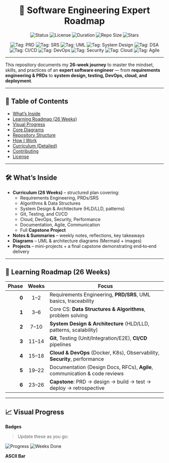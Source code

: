 <!--
  README for: Software Engineering Expert Roadmap
  Tip: Replace all occurrences of your-username/your-repo-name with your repo path.
-->

<div align="center">

# 📘 Software Engineering Expert Roadmap

<!-- Status & Meta Badges -->
<img alt="Status" src="https://img.shields.io/badge/Status-In%20Progress-yellow?style=for-the-badge">
<img alt="License" src="https://img.shields.io/badge/License-MIT-blue?style=for-the-badge">
<img alt="Duration" src="https://img.shields.io/badge/Learning-26%20Weeks-success?style=for-the-badge">
<img alt="Repo Size" src="https://img.shields.io/github/repo-size/your-username/your-repo-name?style=for-the-badge">
<img alt="Stars" src="https://img.shields.io/github/stars/your-username/your-repo-name?style=for-the-badge&logo=github">

<!-- Topic Tags (as badges) -->
<p>
  <img alt="Tag: PRD" src="https://img.shields.io/badge/PRD-Product%20Requirements-6E56CF?style=flat-square">
  <img alt="Tag: SRS" src="https://img.shields.io/badge/SRS-Requirements%20Spec-0EA5E9?style=flat-square">
  <img alt="Tag: UML" src="https://img.shields.io/badge/UML-Diagrams-10B981?style=flat-square">
  <img alt="Tag: System Design" src="https://img.shields.io/badge/System%20Design-Architecture-22C55E?style=flat-square">
  <img alt="Tag: DSA" src="https://img.shields.io/badge/DSA-Algorithms%20%26%20Data%20Structures-F59E0B?style=flat-square">
  <img alt="Tag: CI/CD" src="https://img.shields.io/badge/CI%2FCD-Automation-2563EB?style=flat-square">
  <img alt="Tag: DevOps" src="https://img.shields.io/badge/DevOps-Docker%20%7C%20K8s-0EA5E9?style=flat-square">
  <img alt="Tag: Security" src="https://img.shields.io/badge/Security-OWASP-DC2626?style=flat-square">
  <img alt="Tag: Cloud" src="https://img.shields.io/badge/Cloud-AWS%20%7C%20GCP%20%7C%20Azure-9333EA?style=flat-square">
  <img alt="Tag: Agile" src="https://img.shields.io/badge/Agile-Scrum%20%7C%20SBE-64748B?style=flat-square">
</p>

</div>

---

This repository documents my **26‑week journey** to master the mindset, skills, and practices of an **expert software engineer** — from **requirements engineering & PRDs** to **system design, testing, DevOps, cloud, and deployment**.

---

## 🧭 Table of Contents
- [What’s Inside](#-whats-inside)
- [Learning Roadmap (26 Weeks)](#-learning-roadmap-26-weeks)
- [Visual Progress](#-visual-progress)
- [Core Diagrams](#-core-diagrams)
- [Repository Structure](#-repository-structure)
- [How I Work](#-how-i-work)
- [Curriculum (Detailed)](#-curriculum-detailed)
- [Contributing](#-contributing)
- [License](#-license)

---

## 🛠 What’s Inside
- **Curriculum (26 Weeks)** – structured plan covering:
  - Requirements Engineering, PRDs/SRS
  - Algorithms & Data Structures
  - System Design & Architecture (HLD/LLD, patterns)
  - Git, Testing, and CI/CD
  - Cloud, DevOps, Security, Performance
  - Documentation, Agile, Communication
  - Full **Capstone Project**
- **Notes & Summaries** – weekly notes, reflections, key takeaways
- **Diagrams** – UML & architecture diagrams (Mermaid + images)
- **Projects** – mini-projects + a final capstone demonstrating end‑to‑end delivery

---

## 📅 Learning Roadmap (26 Weeks)

| Phase | Weeks | Focus |
|------:|:----:|-------|
| **0** | 1–2  | Requirements Engineering, **PRD/SRS**, UML basics, traceability |
| **1** | 3–6  | Core CS: **Data Structures & Algorithms**, problem solving |
| **2** | 7–10 | **System Design & Architecture** (HLD/LLD, patterns, scalability) |
| **3** | 11–14| **Git**, Testing (Unit/Integration/E2E), **CI/CD** pipelines |
| **4** | 15–18| **Cloud & DevOps** (Docker, K8s), Observability, **Security**, performance |
| **5** | 19–22| Documentation (Design Docs, RFCs), **Agile**, communication & code reviews |
| **6** | 23–26| **Capstone**: PRD → design → build → test → deploy → retrospective |

---

## 📈 Visual Progress

**Badges**
> Update these as you go:
  
<img alt="Progress" src="https://img.shields.io/badge/Progress-0%25-lightgrey?style=for-the-badge">
<img alt="Weeks Done" src="https://img.shields.io/badge/Weeks-0%2F26-lightgrey?style=for-the-badge">

**ASCII Bar**
